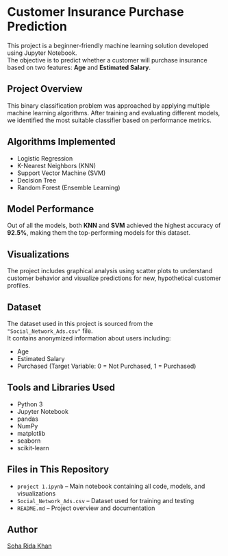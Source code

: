 # Customer Insurance Purchase Prediction

This project is a beginner-friendly machine learning solution developed using Jupyter Notebook.  
The objective is to predict whether a customer will purchase insurance based on two features: **Age** and **Estimated Salary**.

## Project Overview

This binary classification problem was approached by applying multiple machine learning algorithms. After training and evaluating different models, we identified the most suitable classifier based on performance metrics.

## Algorithms Implemented

- Logistic Regression  
- K-Nearest Neighbors (KNN)  
- Support Vector Machine (SVM)  
- Decision Tree  
- Random Forest (Ensemble Learning)

## Model Performance

Out of all the models, both **KNN** and **SVM** achieved the highest accuracy of **92.5%**, making them the top-performing models for this dataset.

## Visualizations

The project includes graphical analysis using scatter plots to understand customer behavior and visualize predictions for new, hypothetical customer profiles.

## Dataset

The dataset used in this project is sourced from the `"Social_Network_Ads.csv"` file.  
It contains anonymized information about users including:

- Age  
- Estimated Salary  
- Purchased (Target Variable: 0 = Not Purchased, 1 = Purchased)

## Tools and Libraries Used

- Python 3  
- Jupyter Notebook  
- pandas  
- NumPy  
- matplotlib  
- seaborn  
- scikit-learn

## Files in This Repository

- `project 1.ipynb` – Main notebook containing all code, models, and visualizations  
- `Social_Network_Ads.csv` – Dataset used for training and testing  
- `README.md` – Project overview and documentation  

## Author

[Soha Rida Khan](https://github.com/sohaa-khan11)
